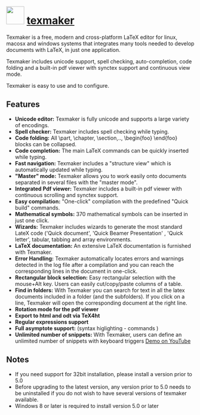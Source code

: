 # <img src="https://cdn.jsdelivr.net/gh/chocolatey-community/chocolatey-coreteampackages@fc7e378fe2fb55d56be7493fba9613a920ca6c34/icons/texmaker.png" width="48" height="48"/> [texmaker](https://chocolatey.org/packages/texmaker)


Texmaker is a free, modern and cross-platform LaTeX editor for linux, macosx and windows systems that integrates many tools needed to develop documents with LaTeX, in just one application.

Texmaker includes unicode support, spell checking, auto-completion, code folding and a built-in pdf viewer with synctex support and continuous view mode.

Texmaker is easy to use and to configure.

## Features

- **Unicode editor:** Texmaker is fully unicode and supports a large variety of encodings.
- **Spell checker:** Texmaker includes spell checking while typing.
- **Code folding:** All \part, \chapter, \section,.., \begin{foo} \end{foo} blocks can be collapsed.
- **Code completion:** The main LaTeX commands can be quickly inserted while typing.
- **Fast navigation:** Texmaker includes a "structure view" which is automatically updated while typing.
- **"Master" mode:** Texmaker allows you to work easily onto documents separated in several files with the "master mode".
- **Integrated Pdf viewer:** Texmaker includes a built-in pdf viewer with continuous scrolling and synctex support.
- **Easy compilation:** "One-click" compilation with the predefined "Quick build" commands.
- **Mathematical symbols:** 370 mathematical symbols can be inserted in just one click.
- **Wizards:** Texmaker includes wizards to generate the most standard LateX code ('Quick document', 'Quick Beamer Presentation' , 'Quick letter', tabular, tabbing and array environments.
- **LaTeX documentation:** An extensive LaTeX documentation is furnished with Texmaker.
- **Error Handling:** Texmaker automatically locates errors and warnings detected in the log file after a compilation and you can reach the corresponding lines in the document in one-click.
- **Rectangular block selection:** Easy rectangular selection with the mouse+Alt key. Users can easily cut/copy/paste columns of a table.
- **Find in folders:** With Texmaker you can search for text in all the latex documents included in a folder (and the subfolders). If you click on a line, Texmaker will open the corresponding document at the right line.
- **Rotation mode for the pdf viewer**
- **Export to html and odt via TeX4ht**
- **Regular expressions support**
- **Full asymptote support:** (syntax higlighting - commands )
- **Unlimited number of snippets:** With Texmaker, users can define an unlimited number of snippets with keyboard triggers [Demo on YouTube](http://youtu.be/UxCx78bgCTY)

## Notes

- If you need support for 32bit installation, please install a version prior to 5.0
- Before upgrading to the latest version, any version prior to 5.0 needs to be uninstalled if you do not wish to have several versions of texmaker available.
- Windows 8 or later is required to install version 5.0 or later

